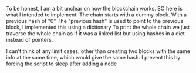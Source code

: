 To be honest, I am a bit unclear on how the blockchain works. SO here is what I intended to implement:
The chain starts with a dummy block. With a previous hash of "0"
The "previous hash" is used to point to the previous block, I implemented this using a dictionary
To print the whole chain  we just traverse the whole chain as if it was a linked list
but using hashes in a dict instead of pointers.

I can't think of any limit cases, other than creating two blocks with the same info at the same time, which would give the same hash. I prevent this by forcing the script to
sleep after adding a node
